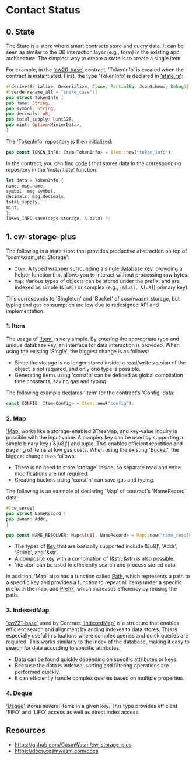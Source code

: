 # Contact Status

## 0. State
The State is a store where smart contracts store and query data. It can be seen as similar to the DB interaction layer (e.g., form) in the existing app architecture. The simplest way to create a state is to create a single item.

For example, in the ['cw20-base'](https://github.com/CosmWasm/cw-plus/tree/main/contracts/cw20-base) contract, 'TokenInfo' is created when the contract is instantiated. First, the type 'TokenInfo' is declared in ['state.rs'](https://github.com/CosmWasm/cw-plus/blob/main/contracts/cw20-base/src/state.rs):
```rust
#[derive(Serialize, Deserialize, Clone, PartialEq, JsonSchema, Debug)]
#[serde(rename_all = "snake_case")]
pub struct TokenInfo {
pub name: String,
pub symbol: String,
pub decimals: u8,
pub total_supply: Uint128,
pub mint: Option<MinterData>,
}
```

The 'TokenInfo' repository is then initialized:
```rust
pub const TOKEN_INFO: Item<TokenInfo> = Item::new("token_info");
```

In the contract, you can find [code](https://github.com/CosmWasm/cw-plus/blob/main/contracts/cw20-base/src/contract.rs#L120-L128) ) that stores data in the corresponding repository in the 'instantiate' function:
```rust
let data = TokenInfo {
name: msg.name,
symbol: msg.symbol,
decimals: msg.decimals,
total_supply,
mint,
};
TOKEN_INFO.save(deps.storage, & data) ?;
```

## 1. cw-storage-plus
The following is a state store that provides productive abstraction on top of 'cosmwasm_std::Storage':
- `Item`: A typed wrapper surrounding a single database key, providing a helper function that allows you to interact without processing raw bytes.
- `Map`: Various types of objects can be stored under the prefix, and are indexed as simple (`&[u8]`) or complex (e.g., `(&[u8], &[u8]`) primary key).

This corresponds to 'Singleton' and 'Bucket' of cosmwasm_storage, but typing and gas consumption are low due to redesigned API and implementation.


### 1. Item
The usage of ['Item'](https://github.com/CosmWasm/cw-storage-plus/blob/main/src/item.rs) is very simple. By entering the appropriate type and unique database key, an interface for data interaction is provided. When using the existing 'Single', the biggest change is as follows:
- Since the storage is no longer stored inside, a read/write version of the object is not required, and only one type is possible.
- Generating items using 'constfn' can be defined as global compilation time constants, saving gas and typing.

The following example declares 'Item' for the contract's 'Config' data:
```rust
const CONFIG: Item<Config> = Item::new("config");
```

### 2. Map
['Map'](https://github.com/CosmWasm/cw-storage-plus/blob/main/src/map.rs) works like a storage-enabled BTreeMap, and key-value inquiry is possible with the input value. A complex key can be used by supporting a simple binary key ('&[u8]') and tuple. This enables efficient repetition and pageing of items at low gas costs. When using the existing 'Bucket', the biggest change is as follows:
- There is no need to store 'storage' inside, so separate read and write modifications are not required.
- Creating buckets using 'constfn' can save gas and typing.

The following is an example of declaring 'Map' of contract's 'NameRecord' data:
```rust
#[cw_serde]
pub struct NameRecord {
pub owner: Addr,
}

pub const NAME_RESOLVER: Map<&[u8], NameRecord> = Map::new("name_resolver");
```
- The types of [Key](https://github.com/CosmWasm/cw-storage-plus/blob/main/src/keys.rs) that are basically supported include &[u8]', 'Addr', 'String', and '&str'.
- A composite key with a combination of (&str, &str) is also possible.
- 'iterator' can be used to efficiently search and process stored data.

In addition, 'Map' also has a function called [Path](https://github.com/CosmWasm/cw-storage-plus/blob/main/src/path.rs), which represents a path to a specific key and provides a function to repeat all items under a specific prefix in the map, and [Prefix](https://github.com/CosmWasm/cw-storage-plus/blob/main/src/prefix.rs), which increases efficiency by reusing the path.

### 3. IndexedMap
['cw721-base'](https://github.com/public-awesome/cw-nfts/blob/main/packages/cw721/src/state.rs) used by Contract ['IndexedMap'](https://github.com/CosmWasm/cw-storage-plus/blob/main/src/indexed_map.rs) is a structure that enables efficient search and alignment by adding indexes to data stores. This is especially useful in situations where complex queries and quick queries are required. This works similarly to the index of the database, making it easy to search for data according to specific attributes.
- Data can be found quickly depending on specific attributes or keys.
- Because the data is indexed, sorting and filtering operations are performed quickly.
- It can efficiently handle complex queries based on multiple properties.

### 4. Deque
['Deque'](https://github.com/CosmWasm/cw-storage-plus/blob/main/src/deque.rs) stores several items in a given key. This type provides efficient 'FIFO' and 'LIFO' access as well as direct index access.

## Resources
- https://github.com/CosmWasm/cw-storage-plus
- https://docs.cosmwasm.com/docs